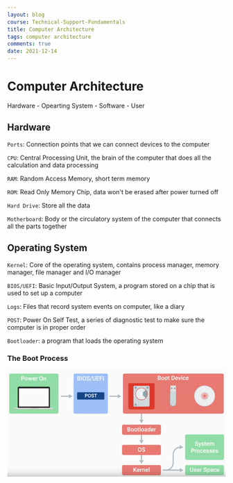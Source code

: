 ```yaml
---
layout: blog
course: Technical-Support-Fundamentals
title: Computer Architecture
tags: computer architecture
comments: true
date: 2021-12-14
---
```


# Computer Architecture

Hardware - Opearting System - Software - User

## Hardware

`Ports`: Connection points that we can connect devices to the computer

`CPU`: Central Processing Unit, the brain of the computer that does all the calculation and data processing

`RAM`: Random Access Memory, short term memory

`ROM`: Read Only Memory Chip, data won't be erased after power turned off

`Hard Drive`: Store all the data

`Motherboard`: Body or the circulatory system of the computer that connects all the parts together

## Operating System
`Kernel`: Core of the operating system, contains process manager, memory manager, file manager and I/O manager

`BIOS/UEFI`: Basic Input/Output System, a program stored on a chip that is used to set up a computer

`Logs`: Files that record system events on computer, like a diary

`POST`: Power On Self Test, a series of diagnostic test to make sure the computer is in proper order

`Bootloader`: a program that loads the operating system

### The Boot Process
![Boot Process](/assets/Boot-Process.PNG)
